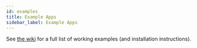 ```yaml
---
id: examples
title: Example Apps
sidebar_label: Example Apps
---
```



See [the wiki](https://github.com/zapier/zapier-platform-cli/wiki/Example-Apps) for a full list of working examples (and installation instructions).
